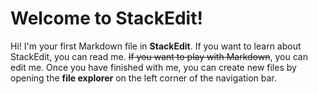 # Welcome to StackEdit!

Hi! I'm your first Markdown file in **StackEdit**. If you want to learn about StackEdit, you can read me. ~~If you want to play with Markdown~~, you can edit me. Once you have finished with me, you can create new files by opening the **file explorer** on the left corner of the navigation bar.
